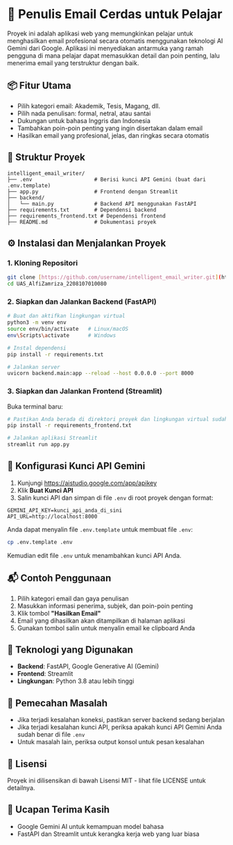 # 📝 Penulis Email Cerdas untuk Pelajar

Proyek ini adalah aplikasi web yang memungkinkan pelajar untuk menghasilkan email profesional secara otomatis menggunakan teknologi AI Gemini dari Google. Aplikasi ini menyediakan antarmuka yang ramah pengguna di mana pelajar dapat memasukkan detail dan poin penting, lalu menerima email yang terstruktur dengan baik.

## 📦 Fitur Utama

* Pilih kategori email: Akademik, Tesis, Magang, dll.
* Pilih nada penulisan: formal, netral, atau santai
* Dukungan untuk bahasa Inggris dan Indonesia
* Tambahkan poin-poin penting yang ingin disertakan dalam email
* Hasilkan email yang profesional, jelas, dan ringkas secara otomatis

## 📁 Struktur Proyek

```
intelligent_email_writer/
├── .env                    # Berisi kunci API Gemini (buat dari .env.template)
├── app.py                  # Frontend dengan Streamlit
├── backend/
│   └── main.py             # Backend API menggunakan FastAPI
├── requirements.txt        # Dependensi backend
├── requirements_frontend.txt # Dependensi frontend
├── README.md               # Dokumentasi proyek
```

## ⚙️ Instalasi dan Menjalankan Proyek

### 1. Kloning Repositori

```bash
git clone [https://github.com/username/intelligent_email_writer.git](https://github.com/alfizamriza/UAS_AlfiZamriza_2208107010080.git)
cd UAS_AlfiZamriza_2208107010080
```

### 2. Siapkan dan Jalankan Backend (FastAPI)

```bash
# Buat dan aktifkan lingkungan virtual
python3 -m venv env
source env/bin/activate   # Linux/macOS
env\Scripts\activate      # Windows

# Instal dependensi
pip install -r requirements.txt

# Jalankan server
uvicorn backend.main:app --reload --host 0.0.0.0 --port 8000
```

### 3. Siapkan dan Jalankan Frontend (Streamlit)

Buka terminal baru:

```bash
# Pastikan Anda berada di direktori proyek dan lingkungan virtual sudah diaktifkan
pip install -r requirements_frontend.txt

# Jalankan aplikasi Streamlit
streamlit run app.py
```

## 🔐 Konfigurasi Kunci API Gemini

1. Kunjungi https://aistudio.google.com/app/apikey
2. Klik **Buat Kunci API**
3. Salin kunci API dan simpan di file `.env` di root proyek dengan format:

```
GEMINI_API_KEY=kunci_api_anda_di_sini
API_URL=http://localhost:8000
```

Anda dapat menyalin file `.env.template` untuk membuat file `.env`:

```bash
cp .env.template .env
```

Kemudian edit file `.env` untuk menambahkan kunci API Anda.

## 📬 Contoh Penggunaan

1. Pilih kategori email dan gaya penulisan
2. Masukkan informasi penerima, subjek, dan poin-poin penting
3. Klik tombol **"Hasilkan Email"**
4. Email yang dihasilkan akan ditampilkan di halaman aplikasi
5. Gunakan tombol salin untuk menyalin email ke clipboard Anda

## 🚀 Teknologi yang Digunakan

- **Backend**: FastAPI, Google Generative AI (Gemini)
- **Frontend**: Streamlit
- **Lingkungan**: Python 3.8 atau lebih tinggi

## 🤔 Pemecahan Masalah

- Jika terjadi kesalahan koneksi, pastikan server backend sedang berjalan
- Jika terjadi kesalahan kunci API, periksa apakah kunci API Gemini Anda sudah benar di file `.env`
- Untuk masalah lain, periksa output konsol untuk pesan kesalahan

## 📄 Lisensi

Proyek ini dilisensikan di bawah Lisensi MIT - lihat file LICENSE untuk detailnya.

## 🙏 Ucapan Terima Kasih

- Google Gemini AI untuk kemampuan model bahasa
- FastAPI dan Streamlit untuk kerangka kerja web yang luar biasa
